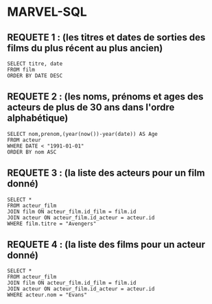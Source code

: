 # MARVEL-SQL


## REQUETE 1 : (les titres et dates de sorties des films du plus récent au plus ancien)
```
SELECT titre, date 
FROM film
ORDER BY DATE DESC
```

## REQUETE 2 : (les noms, prénoms et ages des acteurs de plus de 30 ans dans l'ordre alphabétique)
```
SELECT nom,prenom,(year(now())-year(date)) AS Age
FROM acteur
WHERE DATE < "1991-01-01"
ORDER BY nom ASC
```

## REQUETE 3 : (la liste des acteurs pour un film donné)
```
SELECT * 
FROM acteur_film
JOIN film ON acteur_film.id_film = film.id
JOIN acteur ON acteur_film.id_acteur = acteur.id
WHERE film.titre = "Avengers"
```

## REQUETE 4 : (la liste des films pour un acteur donné)
```
SELECT * 
FROM acteur_film
JOIN film ON acteur_film.id_film = film.id
JOIN acteur ON acteur_film.id_acteur = acteur.id
WHERE acteur.nom = "Evans"
```

